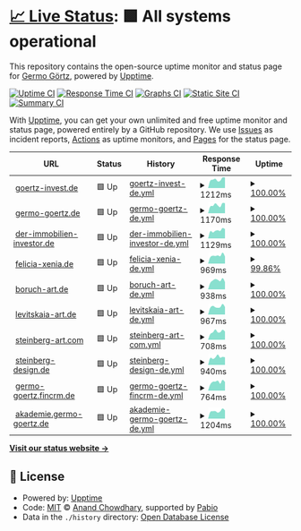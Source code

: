 # [📈 Live Status](https://aisbergde.github.io/upptime): <!--live status--> **🟩 All systems operational**

This repository contains the open-source uptime monitor and status page for [Germo Görtz](www.aisberg.de), powered by [Upptime](https://github.com/upptime/upptime).

[![Uptime CI](https://github.com/aisbergde/upptime/workflows/Uptime%20CI/badge.svg)](https://github.com/aisbergde/upptime/actions?query=workflow%3A%22Uptime+CI%22)
[![Response Time CI](https://github.com/aisbergde/upptime/workflows/Response%20Time%20CI/badge.svg)](https://github.com/aisbergde/upptime/actions?query=workflow%3A%22Response+Time+CI%22)
[![Graphs CI](https://github.com/aisbergde/upptime/workflows/Graphs%20CI/badge.svg)](https://github.com/aisbergde/upptime/actions?query=workflow%3A%22Graphs+CI%22)
[![Static Site CI](https://github.com/aisbergde/upptime/workflows/Static%20Site%20CI/badge.svg)](https://github.com/aisbergde/upptime/actions?query=workflow%3A%22Static+Site+CI%22)
[![Summary CI](https://github.com/aisbergde/upptime/workflows/Summary%20CI/badge.svg)](https://github.com/aisbergde/upptime/actions?query=workflow%3A%22Summary+CI%22)

With [Upptime](https://upptime.js.org), you can get your own unlimited and free uptime monitor and status page, powered entirely by a GitHub repository. We use [Issues](https://github.com/aisbergde/upptime/issues) as incident reports, [Actions](https://github.com/aisbergde/upptime/actions) as uptime monitors, and [Pages](https://aisbergde.github.io/upptime) for the status page.

<!--start: status pages-->
<!-- This summary is generated by Upptime (https://github.com/upptime/upptime) -->
<!-- Do not edit this manually, your changes will be overwritten -->
<!-- prettier-ignore -->
| URL | Status | History | Response Time | Uptime |
| --- | ------ | ------- | ------------- | ------ |
| <img alt="" src="https://icons.duckduckgo.com/ip3/goertz-invest.de.ico" height="13"> [goertz-invest.de](https://goertz-invest.de) | 🟩 Up | [goertz-invest-de.yml](https://github.com/aisbergde/upptime/commits/HEAD/history/goertz-invest-de.yml) | <details><summary><img alt="Response time graph" src="./graphs/goertz-invest-de/response-time-week.png" height="20"> 1212ms</summary><br><a href="https://aisbergde.github.io/upptime/history/goertz-invest-de"><img alt="Response time 1059" src="https://img.shields.io/endpoint?url=https%3A%2F%2Fraw.githubusercontent.com%2Faisbergde%2Fupptime%2FHEAD%2Fapi%2Fgoertz-invest-de%2Fresponse-time.json"></a><br><a href="https://aisbergde.github.io/upptime/history/goertz-invest-de"><img alt="24-hour response time 1495" src="https://img.shields.io/endpoint?url=https%3A%2F%2Fraw.githubusercontent.com%2Faisbergde%2Fupptime%2FHEAD%2Fapi%2Fgoertz-invest-de%2Fresponse-time-day.json"></a><br><a href="https://aisbergde.github.io/upptime/history/goertz-invest-de"><img alt="7-day response time 1212" src="https://img.shields.io/endpoint?url=https%3A%2F%2Fraw.githubusercontent.com%2Faisbergde%2Fupptime%2FHEAD%2Fapi%2Fgoertz-invest-de%2Fresponse-time-week.json"></a><br><a href="https://aisbergde.github.io/upptime/history/goertz-invest-de"><img alt="30-day response time 1115" src="https://img.shields.io/endpoint?url=https%3A%2F%2Fraw.githubusercontent.com%2Faisbergde%2Fupptime%2FHEAD%2Fapi%2Fgoertz-invest-de%2Fresponse-time-month.json"></a><br><a href="https://aisbergde.github.io/upptime/history/goertz-invest-de"><img alt="1-year response time 1059" src="https://img.shields.io/endpoint?url=https%3A%2F%2Fraw.githubusercontent.com%2Faisbergde%2Fupptime%2FHEAD%2Fapi%2Fgoertz-invest-de%2Fresponse-time-year.json"></a></details> | <details><summary><a href="https://aisbergde.github.io/upptime/history/goertz-invest-de">100.00%</a></summary><a href="https://aisbergde.github.io/upptime/history/goertz-invest-de"><img alt="All-time uptime 99.96%" src="https://img.shields.io/endpoint?url=https%3A%2F%2Fraw.githubusercontent.com%2Faisbergde%2Fupptime%2FHEAD%2Fapi%2Fgoertz-invest-de%2Fuptime.json"></a><br><a href="https://aisbergde.github.io/upptime/history/goertz-invest-de"><img alt="24-hour uptime 100.00%" src="https://img.shields.io/endpoint?url=https%3A%2F%2Fraw.githubusercontent.com%2Faisbergde%2Fupptime%2FHEAD%2Fapi%2Fgoertz-invest-de%2Fuptime-day.json"></a><br><a href="https://aisbergde.github.io/upptime/history/goertz-invest-de"><img alt="7-day uptime 100.00%" src="https://img.shields.io/endpoint?url=https%3A%2F%2Fraw.githubusercontent.com%2Faisbergde%2Fupptime%2FHEAD%2Fapi%2Fgoertz-invest-de%2Fuptime-week.json"></a><br><a href="https://aisbergde.github.io/upptime/history/goertz-invest-de"><img alt="30-day uptime 100.00%" src="https://img.shields.io/endpoint?url=https%3A%2F%2Fraw.githubusercontent.com%2Faisbergde%2Fupptime%2FHEAD%2Fapi%2Fgoertz-invest-de%2Fuptime-month.json"></a><br><a href="https://aisbergde.github.io/upptime/history/goertz-invest-de"><img alt="1-year uptime 99.96%" src="https://img.shields.io/endpoint?url=https%3A%2F%2Fraw.githubusercontent.com%2Faisbergde%2Fupptime%2FHEAD%2Fapi%2Fgoertz-invest-de%2Fuptime-year.json"></a></details>
| <img alt="" src="https://icons.duckduckgo.com/ip3/germo-goertz.de.ico" height="13"> [germo-goertz.de](https://germo-goertz.de) | 🟩 Up | [germo-goertz-de.yml](https://github.com/aisbergde/upptime/commits/HEAD/history/germo-goertz-de.yml) | <details><summary><img alt="Response time graph" src="./graphs/germo-goertz-de/response-time-week.png" height="20"> 1170ms</summary><br><a href="https://aisbergde.github.io/upptime/history/germo-goertz-de"><img alt="Response time 1117" src="https://img.shields.io/endpoint?url=https%3A%2F%2Fraw.githubusercontent.com%2Faisbergde%2Fupptime%2FHEAD%2Fapi%2Fgermo-goertz-de%2Fresponse-time.json"></a><br><a href="https://aisbergde.github.io/upptime/history/germo-goertz-de"><img alt="24-hour response time 1417" src="https://img.shields.io/endpoint?url=https%3A%2F%2Fraw.githubusercontent.com%2Faisbergde%2Fupptime%2FHEAD%2Fapi%2Fgermo-goertz-de%2Fresponse-time-day.json"></a><br><a href="https://aisbergde.github.io/upptime/history/germo-goertz-de"><img alt="7-day response time 1170" src="https://img.shields.io/endpoint?url=https%3A%2F%2Fraw.githubusercontent.com%2Faisbergde%2Fupptime%2FHEAD%2Fapi%2Fgermo-goertz-de%2Fresponse-time-week.json"></a><br><a href="https://aisbergde.github.io/upptime/history/germo-goertz-de"><img alt="30-day response time 1101" src="https://img.shields.io/endpoint?url=https%3A%2F%2Fraw.githubusercontent.com%2Faisbergde%2Fupptime%2FHEAD%2Fapi%2Fgermo-goertz-de%2Fresponse-time-month.json"></a><br><a href="https://aisbergde.github.io/upptime/history/germo-goertz-de"><img alt="1-year response time 1117" src="https://img.shields.io/endpoint?url=https%3A%2F%2Fraw.githubusercontent.com%2Faisbergde%2Fupptime%2FHEAD%2Fapi%2Fgermo-goertz-de%2Fresponse-time-year.json"></a></details> | <details><summary><a href="https://aisbergde.github.io/upptime/history/germo-goertz-de">100.00%</a></summary><a href="https://aisbergde.github.io/upptime/history/germo-goertz-de"><img alt="All-time uptime 99.98%" src="https://img.shields.io/endpoint?url=https%3A%2F%2Fraw.githubusercontent.com%2Faisbergde%2Fupptime%2FHEAD%2Fapi%2Fgermo-goertz-de%2Fuptime.json"></a><br><a href="https://aisbergde.github.io/upptime/history/germo-goertz-de"><img alt="24-hour uptime 100.00%" src="https://img.shields.io/endpoint?url=https%3A%2F%2Fraw.githubusercontent.com%2Faisbergde%2Fupptime%2FHEAD%2Fapi%2Fgermo-goertz-de%2Fuptime-day.json"></a><br><a href="https://aisbergde.github.io/upptime/history/germo-goertz-de"><img alt="7-day uptime 100.00%" src="https://img.shields.io/endpoint?url=https%3A%2F%2Fraw.githubusercontent.com%2Faisbergde%2Fupptime%2FHEAD%2Fapi%2Fgermo-goertz-de%2Fuptime-week.json"></a><br><a href="https://aisbergde.github.io/upptime/history/germo-goertz-de"><img alt="30-day uptime 100.00%" src="https://img.shields.io/endpoint?url=https%3A%2F%2Fraw.githubusercontent.com%2Faisbergde%2Fupptime%2FHEAD%2Fapi%2Fgermo-goertz-de%2Fuptime-month.json"></a><br><a href="https://aisbergde.github.io/upptime/history/germo-goertz-de"><img alt="1-year uptime 99.98%" src="https://img.shields.io/endpoint?url=https%3A%2F%2Fraw.githubusercontent.com%2Faisbergde%2Fupptime%2FHEAD%2Fapi%2Fgermo-goertz-de%2Fuptime-year.json"></a></details>
| <img alt="" src="https://icons.duckduckgo.com/ip3/der-immobilien-investor.de.ico" height="13"> [der-immobilien-investor.de](https://der-immobilien-investor.de/) | 🟩 Up | [der-immobilien-investor-de.yml](https://github.com/aisbergde/upptime/commits/HEAD/history/der-immobilien-investor-de.yml) | <details><summary><img alt="Response time graph" src="./graphs/der-immobilien-investor-de/response-time-week.png" height="20"> 1129ms</summary><br><a href="https://aisbergde.github.io/upptime/history/der-immobilien-investor-de"><img alt="Response time 1527" src="https://img.shields.io/endpoint?url=https%3A%2F%2Fraw.githubusercontent.com%2Faisbergde%2Fupptime%2FHEAD%2Fapi%2Fder-immobilien-investor-de%2Fresponse-time.json"></a><br><a href="https://aisbergde.github.io/upptime/history/der-immobilien-investor-de"><img alt="24-hour response time 1320" src="https://img.shields.io/endpoint?url=https%3A%2F%2Fraw.githubusercontent.com%2Faisbergde%2Fupptime%2FHEAD%2Fapi%2Fder-immobilien-investor-de%2Fresponse-time-day.json"></a><br><a href="https://aisbergde.github.io/upptime/history/der-immobilien-investor-de"><img alt="7-day response time 1129" src="https://img.shields.io/endpoint?url=https%3A%2F%2Fraw.githubusercontent.com%2Faisbergde%2Fupptime%2FHEAD%2Fapi%2Fder-immobilien-investor-de%2Fresponse-time-week.json"></a><br><a href="https://aisbergde.github.io/upptime/history/der-immobilien-investor-de"><img alt="30-day response time 1106" src="https://img.shields.io/endpoint?url=https%3A%2F%2Fraw.githubusercontent.com%2Faisbergde%2Fupptime%2FHEAD%2Fapi%2Fder-immobilien-investor-de%2Fresponse-time-month.json"></a><br><a href="https://aisbergde.github.io/upptime/history/der-immobilien-investor-de"><img alt="1-year response time 1527" src="https://img.shields.io/endpoint?url=https%3A%2F%2Fraw.githubusercontent.com%2Faisbergde%2Fupptime%2FHEAD%2Fapi%2Fder-immobilien-investor-de%2Fresponse-time-year.json"></a></details> | <details><summary><a href="https://aisbergde.github.io/upptime/history/der-immobilien-investor-de">100.00%</a></summary><a href="https://aisbergde.github.io/upptime/history/der-immobilien-investor-de"><img alt="All-time uptime 99.98%" src="https://img.shields.io/endpoint?url=https%3A%2F%2Fraw.githubusercontent.com%2Faisbergde%2Fupptime%2FHEAD%2Fapi%2Fder-immobilien-investor-de%2Fuptime.json"></a><br><a href="https://aisbergde.github.io/upptime/history/der-immobilien-investor-de"><img alt="24-hour uptime 100.00%" src="https://img.shields.io/endpoint?url=https%3A%2F%2Fraw.githubusercontent.com%2Faisbergde%2Fupptime%2FHEAD%2Fapi%2Fder-immobilien-investor-de%2Fuptime-day.json"></a><br><a href="https://aisbergde.github.io/upptime/history/der-immobilien-investor-de"><img alt="7-day uptime 100.00%" src="https://img.shields.io/endpoint?url=https%3A%2F%2Fraw.githubusercontent.com%2Faisbergde%2Fupptime%2FHEAD%2Fapi%2Fder-immobilien-investor-de%2Fuptime-week.json"></a><br><a href="https://aisbergde.github.io/upptime/history/der-immobilien-investor-de"><img alt="30-day uptime 100.00%" src="https://img.shields.io/endpoint?url=https%3A%2F%2Fraw.githubusercontent.com%2Faisbergde%2Fupptime%2FHEAD%2Fapi%2Fder-immobilien-investor-de%2Fuptime-month.json"></a><br><a href="https://aisbergde.github.io/upptime/history/der-immobilien-investor-de"><img alt="1-year uptime 99.98%" src="https://img.shields.io/endpoint?url=https%3A%2F%2Fraw.githubusercontent.com%2Faisbergde%2Fupptime%2FHEAD%2Fapi%2Fder-immobilien-investor-de%2Fuptime-year.json"></a></details>
| <img alt="" src="https://icons.duckduckgo.com/ip3/felicia-xenia.de.ico" height="13"> [felicia-xenia.de](https://felicia-xenia.de/) | 🟩 Up | [felicia-xenia-de.yml](https://github.com/aisbergde/upptime/commits/HEAD/history/felicia-xenia-de.yml) | <details><summary><img alt="Response time graph" src="./graphs/felicia-xenia-de/response-time-week.png" height="20"> 969ms</summary><br><a href="https://aisbergde.github.io/upptime/history/felicia-xenia-de"><img alt="Response time 939" src="https://img.shields.io/endpoint?url=https%3A%2F%2Fraw.githubusercontent.com%2Faisbergde%2Fupptime%2FHEAD%2Fapi%2Ffelicia-xenia-de%2Fresponse-time.json"></a><br><a href="https://aisbergde.github.io/upptime/history/felicia-xenia-de"><img alt="24-hour response time 880" src="https://img.shields.io/endpoint?url=https%3A%2F%2Fraw.githubusercontent.com%2Faisbergde%2Fupptime%2FHEAD%2Fapi%2Ffelicia-xenia-de%2Fresponse-time-day.json"></a><br><a href="https://aisbergde.github.io/upptime/history/felicia-xenia-de"><img alt="7-day response time 969" src="https://img.shields.io/endpoint?url=https%3A%2F%2Fraw.githubusercontent.com%2Faisbergde%2Fupptime%2FHEAD%2Fapi%2Ffelicia-xenia-de%2Fresponse-time-week.json"></a><br><a href="https://aisbergde.github.io/upptime/history/felicia-xenia-de"><img alt="30-day response time 958" src="https://img.shields.io/endpoint?url=https%3A%2F%2Fraw.githubusercontent.com%2Faisbergde%2Fupptime%2FHEAD%2Fapi%2Ffelicia-xenia-de%2Fresponse-time-month.json"></a><br><a href="https://aisbergde.github.io/upptime/history/felicia-xenia-de"><img alt="1-year response time 939" src="https://img.shields.io/endpoint?url=https%3A%2F%2Fraw.githubusercontent.com%2Faisbergde%2Fupptime%2FHEAD%2Fapi%2Ffelicia-xenia-de%2Fresponse-time-year.json"></a></details> | <details><summary><a href="https://aisbergde.github.io/upptime/history/felicia-xenia-de">99.86%</a></summary><a href="https://aisbergde.github.io/upptime/history/felicia-xenia-de"><img alt="All-time uptime 99.96%" src="https://img.shields.io/endpoint?url=https%3A%2F%2Fraw.githubusercontent.com%2Faisbergde%2Fupptime%2FHEAD%2Fapi%2Ffelicia-xenia-de%2Fuptime.json"></a><br><a href="https://aisbergde.github.io/upptime/history/felicia-xenia-de"><img alt="24-hour uptime 99.01%" src="https://img.shields.io/endpoint?url=https%3A%2F%2Fraw.githubusercontent.com%2Faisbergde%2Fupptime%2FHEAD%2Fapi%2Ffelicia-xenia-de%2Fuptime-day.json"></a><br><a href="https://aisbergde.github.io/upptime/history/felicia-xenia-de"><img alt="7-day uptime 99.86%" src="https://img.shields.io/endpoint?url=https%3A%2F%2Fraw.githubusercontent.com%2Faisbergde%2Fupptime%2FHEAD%2Fapi%2Ffelicia-xenia-de%2Fuptime-week.json"></a><br><a href="https://aisbergde.github.io/upptime/history/felicia-xenia-de"><img alt="30-day uptime 99.97%" src="https://img.shields.io/endpoint?url=https%3A%2F%2Fraw.githubusercontent.com%2Faisbergde%2Fupptime%2FHEAD%2Fapi%2Ffelicia-xenia-de%2Fuptime-month.json"></a><br><a href="https://aisbergde.github.io/upptime/history/felicia-xenia-de"><img alt="1-year uptime 99.96%" src="https://img.shields.io/endpoint?url=https%3A%2F%2Fraw.githubusercontent.com%2Faisbergde%2Fupptime%2FHEAD%2Fapi%2Ffelicia-xenia-de%2Fuptime-year.json"></a></details>
| <img alt="" src="https://icons.duckduckgo.com/ip3/boruch-art.de.ico" height="13"> [boruch-art.de](https://boruch-art.de/) | 🟩 Up | [boruch-art-de.yml](https://github.com/aisbergde/upptime/commits/HEAD/history/boruch-art-de.yml) | <details><summary><img alt="Response time graph" src="./graphs/boruch-art-de/response-time-week.png" height="20"> 938ms</summary><br><a href="https://aisbergde.github.io/upptime/history/boruch-art-de"><img alt="Response time 851" src="https://img.shields.io/endpoint?url=https%3A%2F%2Fraw.githubusercontent.com%2Faisbergde%2Fupptime%2FHEAD%2Fapi%2Fboruch-art-de%2Fresponse-time.json"></a><br><a href="https://aisbergde.github.io/upptime/history/boruch-art-de"><img alt="24-hour response time 760" src="https://img.shields.io/endpoint?url=https%3A%2F%2Fraw.githubusercontent.com%2Faisbergde%2Fupptime%2FHEAD%2Fapi%2Fboruch-art-de%2Fresponse-time-day.json"></a><br><a href="https://aisbergde.github.io/upptime/history/boruch-art-de"><img alt="7-day response time 938" src="https://img.shields.io/endpoint?url=https%3A%2F%2Fraw.githubusercontent.com%2Faisbergde%2Fupptime%2FHEAD%2Fapi%2Fboruch-art-de%2Fresponse-time-week.json"></a><br><a href="https://aisbergde.github.io/upptime/history/boruch-art-de"><img alt="30-day response time 881" src="https://img.shields.io/endpoint?url=https%3A%2F%2Fraw.githubusercontent.com%2Faisbergde%2Fupptime%2FHEAD%2Fapi%2Fboruch-art-de%2Fresponse-time-month.json"></a><br><a href="https://aisbergde.github.io/upptime/history/boruch-art-de"><img alt="1-year response time 851" src="https://img.shields.io/endpoint?url=https%3A%2F%2Fraw.githubusercontent.com%2Faisbergde%2Fupptime%2FHEAD%2Fapi%2Fboruch-art-de%2Fresponse-time-year.json"></a></details> | <details><summary><a href="https://aisbergde.github.io/upptime/history/boruch-art-de">100.00%</a></summary><a href="https://aisbergde.github.io/upptime/history/boruch-art-de"><img alt="All-time uptime 100.00%" src="https://img.shields.io/endpoint?url=https%3A%2F%2Fraw.githubusercontent.com%2Faisbergde%2Fupptime%2FHEAD%2Fapi%2Fboruch-art-de%2Fuptime.json"></a><br><a href="https://aisbergde.github.io/upptime/history/boruch-art-de"><img alt="24-hour uptime 100.00%" src="https://img.shields.io/endpoint?url=https%3A%2F%2Fraw.githubusercontent.com%2Faisbergde%2Fupptime%2FHEAD%2Fapi%2Fboruch-art-de%2Fuptime-day.json"></a><br><a href="https://aisbergde.github.io/upptime/history/boruch-art-de"><img alt="7-day uptime 100.00%" src="https://img.shields.io/endpoint?url=https%3A%2F%2Fraw.githubusercontent.com%2Faisbergde%2Fupptime%2FHEAD%2Fapi%2Fboruch-art-de%2Fuptime-week.json"></a><br><a href="https://aisbergde.github.io/upptime/history/boruch-art-de"><img alt="30-day uptime 100.00%" src="https://img.shields.io/endpoint?url=https%3A%2F%2Fraw.githubusercontent.com%2Faisbergde%2Fupptime%2FHEAD%2Fapi%2Fboruch-art-de%2Fuptime-month.json"></a><br><a href="https://aisbergde.github.io/upptime/history/boruch-art-de"><img alt="1-year uptime 100.00%" src="https://img.shields.io/endpoint?url=https%3A%2F%2Fraw.githubusercontent.com%2Faisbergde%2Fupptime%2FHEAD%2Fapi%2Fboruch-art-de%2Fuptime-year.json"></a></details>
| <img alt="" src="https://icons.duckduckgo.com/ip3/levitskaia-art.de.ico" height="13"> [levitskaia-art.de](https://levitskaia-art.de/) | 🟩 Up | [levitskaia-art-de.yml](https://github.com/aisbergde/upptime/commits/HEAD/history/levitskaia-art-de.yml) | <details><summary><img alt="Response time graph" src="./graphs/levitskaia-art-de/response-time-week.png" height="20"> 967ms</summary><br><a href="https://aisbergde.github.io/upptime/history/levitskaia-art-de"><img alt="Response time 898" src="https://img.shields.io/endpoint?url=https%3A%2F%2Fraw.githubusercontent.com%2Faisbergde%2Fupptime%2FHEAD%2Fapi%2Flevitskaia-art-de%2Fresponse-time.json"></a><br><a href="https://aisbergde.github.io/upptime/history/levitskaia-art-de"><img alt="24-hour response time 926" src="https://img.shields.io/endpoint?url=https%3A%2F%2Fraw.githubusercontent.com%2Faisbergde%2Fupptime%2FHEAD%2Fapi%2Flevitskaia-art-de%2Fresponse-time-day.json"></a><br><a href="https://aisbergde.github.io/upptime/history/levitskaia-art-de"><img alt="7-day response time 967" src="https://img.shields.io/endpoint?url=https%3A%2F%2Fraw.githubusercontent.com%2Faisbergde%2Fupptime%2FHEAD%2Fapi%2Flevitskaia-art-de%2Fresponse-time-week.json"></a><br><a href="https://aisbergde.github.io/upptime/history/levitskaia-art-de"><img alt="30-day response time 922" src="https://img.shields.io/endpoint?url=https%3A%2F%2Fraw.githubusercontent.com%2Faisbergde%2Fupptime%2FHEAD%2Fapi%2Flevitskaia-art-de%2Fresponse-time-month.json"></a><br><a href="https://aisbergde.github.io/upptime/history/levitskaia-art-de"><img alt="1-year response time 898" src="https://img.shields.io/endpoint?url=https%3A%2F%2Fraw.githubusercontent.com%2Faisbergde%2Fupptime%2FHEAD%2Fapi%2Flevitskaia-art-de%2Fresponse-time-year.json"></a></details> | <details><summary><a href="https://aisbergde.github.io/upptime/history/levitskaia-art-de">100.00%</a></summary><a href="https://aisbergde.github.io/upptime/history/levitskaia-art-de"><img alt="All-time uptime 100.00%" src="https://img.shields.io/endpoint?url=https%3A%2F%2Fraw.githubusercontent.com%2Faisbergde%2Fupptime%2FHEAD%2Fapi%2Flevitskaia-art-de%2Fuptime.json"></a><br><a href="https://aisbergde.github.io/upptime/history/levitskaia-art-de"><img alt="24-hour uptime 100.00%" src="https://img.shields.io/endpoint?url=https%3A%2F%2Fraw.githubusercontent.com%2Faisbergde%2Fupptime%2FHEAD%2Fapi%2Flevitskaia-art-de%2Fuptime-day.json"></a><br><a href="https://aisbergde.github.io/upptime/history/levitskaia-art-de"><img alt="7-day uptime 100.00%" src="https://img.shields.io/endpoint?url=https%3A%2F%2Fraw.githubusercontent.com%2Faisbergde%2Fupptime%2FHEAD%2Fapi%2Flevitskaia-art-de%2Fuptime-week.json"></a><br><a href="https://aisbergde.github.io/upptime/history/levitskaia-art-de"><img alt="30-day uptime 100.00%" src="https://img.shields.io/endpoint?url=https%3A%2F%2Fraw.githubusercontent.com%2Faisbergde%2Fupptime%2FHEAD%2Fapi%2Flevitskaia-art-de%2Fuptime-month.json"></a><br><a href="https://aisbergde.github.io/upptime/history/levitskaia-art-de"><img alt="1-year uptime 100.00%" src="https://img.shields.io/endpoint?url=https%3A%2F%2Fraw.githubusercontent.com%2Faisbergde%2Fupptime%2FHEAD%2Fapi%2Flevitskaia-art-de%2Fuptime-year.json"></a></details>
| <img alt="" src="https://icons.duckduckgo.com/ip3/steinberg-art.com.ico" height="13"> [steinberg-art.com](https://steinberg-art.com/) | 🟩 Up | [steinberg-art-com.yml](https://github.com/aisbergde/upptime/commits/HEAD/history/steinberg-art-com.yml) | <details><summary><img alt="Response time graph" src="./graphs/steinberg-art-com/response-time-week.png" height="20"> 708ms</summary><br><a href="https://aisbergde.github.io/upptime/history/steinberg-art-com"><img alt="Response time 669" src="https://img.shields.io/endpoint?url=https%3A%2F%2Fraw.githubusercontent.com%2Faisbergde%2Fupptime%2FHEAD%2Fapi%2Fsteinberg-art-com%2Fresponse-time.json"></a><br><a href="https://aisbergde.github.io/upptime/history/steinberg-art-com"><img alt="24-hour response time 721" src="https://img.shields.io/endpoint?url=https%3A%2F%2Fraw.githubusercontent.com%2Faisbergde%2Fupptime%2FHEAD%2Fapi%2Fsteinberg-art-com%2Fresponse-time-day.json"></a><br><a href="https://aisbergde.github.io/upptime/history/steinberg-art-com"><img alt="7-day response time 708" src="https://img.shields.io/endpoint?url=https%3A%2F%2Fraw.githubusercontent.com%2Faisbergde%2Fupptime%2FHEAD%2Fapi%2Fsteinberg-art-com%2Fresponse-time-week.json"></a><br><a href="https://aisbergde.github.io/upptime/history/steinberg-art-com"><img alt="30-day response time 677" src="https://img.shields.io/endpoint?url=https%3A%2F%2Fraw.githubusercontent.com%2Faisbergde%2Fupptime%2FHEAD%2Fapi%2Fsteinberg-art-com%2Fresponse-time-month.json"></a><br><a href="https://aisbergde.github.io/upptime/history/steinberg-art-com"><img alt="1-year response time 669" src="https://img.shields.io/endpoint?url=https%3A%2F%2Fraw.githubusercontent.com%2Faisbergde%2Fupptime%2FHEAD%2Fapi%2Fsteinberg-art-com%2Fresponse-time-year.json"></a></details> | <details><summary><a href="https://aisbergde.github.io/upptime/history/steinberg-art-com">100.00%</a></summary><a href="https://aisbergde.github.io/upptime/history/steinberg-art-com"><img alt="All-time uptime 100.00%" src="https://img.shields.io/endpoint?url=https%3A%2F%2Fraw.githubusercontent.com%2Faisbergde%2Fupptime%2FHEAD%2Fapi%2Fsteinberg-art-com%2Fuptime.json"></a><br><a href="https://aisbergde.github.io/upptime/history/steinberg-art-com"><img alt="24-hour uptime 100.00%" src="https://img.shields.io/endpoint?url=https%3A%2F%2Fraw.githubusercontent.com%2Faisbergde%2Fupptime%2FHEAD%2Fapi%2Fsteinberg-art-com%2Fuptime-day.json"></a><br><a href="https://aisbergde.github.io/upptime/history/steinberg-art-com"><img alt="7-day uptime 100.00%" src="https://img.shields.io/endpoint?url=https%3A%2F%2Fraw.githubusercontent.com%2Faisbergde%2Fupptime%2FHEAD%2Fapi%2Fsteinberg-art-com%2Fuptime-week.json"></a><br><a href="https://aisbergde.github.io/upptime/history/steinberg-art-com"><img alt="30-day uptime 100.00%" src="https://img.shields.io/endpoint?url=https%3A%2F%2Fraw.githubusercontent.com%2Faisbergde%2Fupptime%2FHEAD%2Fapi%2Fsteinberg-art-com%2Fuptime-month.json"></a><br><a href="https://aisbergde.github.io/upptime/history/steinberg-art-com"><img alt="1-year uptime 100.00%" src="https://img.shields.io/endpoint?url=https%3A%2F%2Fraw.githubusercontent.com%2Faisbergde%2Fupptime%2FHEAD%2Fapi%2Fsteinberg-art-com%2Fuptime-year.json"></a></details>
| <img alt="" src="https://icons.duckduckgo.com/ip3/steinberg-design.de.ico" height="13"> [steinberg-design.de](https://steinberg-design.de/) | 🟩 Up | [steinberg-design-de.yml](https://github.com/aisbergde/upptime/commits/HEAD/history/steinberg-design-de.yml) | <details><summary><img alt="Response time graph" src="./graphs/steinberg-design-de/response-time-week.png" height="20"> 940ms</summary><br><a href="https://aisbergde.github.io/upptime/history/steinberg-design-de"><img alt="Response time 891" src="https://img.shields.io/endpoint?url=https%3A%2F%2Fraw.githubusercontent.com%2Faisbergde%2Fupptime%2FHEAD%2Fapi%2Fsteinberg-design-de%2Fresponse-time.json"></a><br><a href="https://aisbergde.github.io/upptime/history/steinberg-design-de"><img alt="24-hour response time 932" src="https://img.shields.io/endpoint?url=https%3A%2F%2Fraw.githubusercontent.com%2Faisbergde%2Fupptime%2FHEAD%2Fapi%2Fsteinberg-design-de%2Fresponse-time-day.json"></a><br><a href="https://aisbergde.github.io/upptime/history/steinberg-design-de"><img alt="7-day response time 940" src="https://img.shields.io/endpoint?url=https%3A%2F%2Fraw.githubusercontent.com%2Faisbergde%2Fupptime%2FHEAD%2Fapi%2Fsteinberg-design-de%2Fresponse-time-week.json"></a><br><a href="https://aisbergde.github.io/upptime/history/steinberg-design-de"><img alt="30-day response time 899" src="https://img.shields.io/endpoint?url=https%3A%2F%2Fraw.githubusercontent.com%2Faisbergde%2Fupptime%2FHEAD%2Fapi%2Fsteinberg-design-de%2Fresponse-time-month.json"></a><br><a href="https://aisbergde.github.io/upptime/history/steinberg-design-de"><img alt="1-year response time 891" src="https://img.shields.io/endpoint?url=https%3A%2F%2Fraw.githubusercontent.com%2Faisbergde%2Fupptime%2FHEAD%2Fapi%2Fsteinberg-design-de%2Fresponse-time-year.json"></a></details> | <details><summary><a href="https://aisbergde.github.io/upptime/history/steinberg-design-de">100.00%</a></summary><a href="https://aisbergde.github.io/upptime/history/steinberg-design-de"><img alt="All-time uptime 99.98%" src="https://img.shields.io/endpoint?url=https%3A%2F%2Fraw.githubusercontent.com%2Faisbergde%2Fupptime%2FHEAD%2Fapi%2Fsteinberg-design-de%2Fuptime.json"></a><br><a href="https://aisbergde.github.io/upptime/history/steinberg-design-de"><img alt="24-hour uptime 100.00%" src="https://img.shields.io/endpoint?url=https%3A%2F%2Fraw.githubusercontent.com%2Faisbergde%2Fupptime%2FHEAD%2Fapi%2Fsteinberg-design-de%2Fuptime-day.json"></a><br><a href="https://aisbergde.github.io/upptime/history/steinberg-design-de"><img alt="7-day uptime 100.00%" src="https://img.shields.io/endpoint?url=https%3A%2F%2Fraw.githubusercontent.com%2Faisbergde%2Fupptime%2FHEAD%2Fapi%2Fsteinberg-design-de%2Fuptime-week.json"></a><br><a href="https://aisbergde.github.io/upptime/history/steinberg-design-de"><img alt="30-day uptime 100.00%" src="https://img.shields.io/endpoint?url=https%3A%2F%2Fraw.githubusercontent.com%2Faisbergde%2Fupptime%2FHEAD%2Fapi%2Fsteinberg-design-de%2Fuptime-month.json"></a><br><a href="https://aisbergde.github.io/upptime/history/steinberg-design-de"><img alt="1-year uptime 99.98%" src="https://img.shields.io/endpoint?url=https%3A%2F%2Fraw.githubusercontent.com%2Faisbergde%2Fupptime%2FHEAD%2Fapi%2Fsteinberg-design-de%2Fuptime-year.json"></a></details>
| <img alt="" src="https://icons.duckduckgo.com/ip3/germo-goertz.fincrm.de.ico" height="13"> [germo-goertz.fincrm.de](https://germo-goertz.fincrm.de/) | 🟩 Up | [germo-goertz-fincrm-de.yml](https://github.com/aisbergde/upptime/commits/HEAD/history/germo-goertz-fincrm-de.yml) | <details><summary><img alt="Response time graph" src="./graphs/germo-goertz-fincrm-de/response-time-week.png" height="20"> 764ms</summary><br><a href="https://aisbergde.github.io/upptime/history/germo-goertz-fincrm-de"><img alt="Response time 724" src="https://img.shields.io/endpoint?url=https%3A%2F%2Fraw.githubusercontent.com%2Faisbergde%2Fupptime%2FHEAD%2Fapi%2Fgermo-goertz-fincrm-de%2Fresponse-time.json"></a><br><a href="https://aisbergde.github.io/upptime/history/germo-goertz-fincrm-de"><img alt="24-hour response time 759" src="https://img.shields.io/endpoint?url=https%3A%2F%2Fraw.githubusercontent.com%2Faisbergde%2Fupptime%2FHEAD%2Fapi%2Fgermo-goertz-fincrm-de%2Fresponse-time-day.json"></a><br><a href="https://aisbergde.github.io/upptime/history/germo-goertz-fincrm-de"><img alt="7-day response time 764" src="https://img.shields.io/endpoint?url=https%3A%2F%2Fraw.githubusercontent.com%2Faisbergde%2Fupptime%2FHEAD%2Fapi%2Fgermo-goertz-fincrm-de%2Fresponse-time-week.json"></a><br><a href="https://aisbergde.github.io/upptime/history/germo-goertz-fincrm-de"><img alt="30-day response time 692" src="https://img.shields.io/endpoint?url=https%3A%2F%2Fraw.githubusercontent.com%2Faisbergde%2Fupptime%2FHEAD%2Fapi%2Fgermo-goertz-fincrm-de%2Fresponse-time-month.json"></a><br><a href="https://aisbergde.github.io/upptime/history/germo-goertz-fincrm-de"><img alt="1-year response time 724" src="https://img.shields.io/endpoint?url=https%3A%2F%2Fraw.githubusercontent.com%2Faisbergde%2Fupptime%2FHEAD%2Fapi%2Fgermo-goertz-fincrm-de%2Fresponse-time-year.json"></a></details> | <details><summary><a href="https://aisbergde.github.io/upptime/history/germo-goertz-fincrm-de">100.00%</a></summary><a href="https://aisbergde.github.io/upptime/history/germo-goertz-fincrm-de"><img alt="All-time uptime 100.00%" src="https://img.shields.io/endpoint?url=https%3A%2F%2Fraw.githubusercontent.com%2Faisbergde%2Fupptime%2FHEAD%2Fapi%2Fgermo-goertz-fincrm-de%2Fuptime.json"></a><br><a href="https://aisbergde.github.io/upptime/history/germo-goertz-fincrm-de"><img alt="24-hour uptime 100.00%" src="https://img.shields.io/endpoint?url=https%3A%2F%2Fraw.githubusercontent.com%2Faisbergde%2Fupptime%2FHEAD%2Fapi%2Fgermo-goertz-fincrm-de%2Fuptime-day.json"></a><br><a href="https://aisbergde.github.io/upptime/history/germo-goertz-fincrm-de"><img alt="7-day uptime 100.00%" src="https://img.shields.io/endpoint?url=https%3A%2F%2Fraw.githubusercontent.com%2Faisbergde%2Fupptime%2FHEAD%2Fapi%2Fgermo-goertz-fincrm-de%2Fuptime-week.json"></a><br><a href="https://aisbergde.github.io/upptime/history/germo-goertz-fincrm-de"><img alt="30-day uptime 100.00%" src="https://img.shields.io/endpoint?url=https%3A%2F%2Fraw.githubusercontent.com%2Faisbergde%2Fupptime%2FHEAD%2Fapi%2Fgermo-goertz-fincrm-de%2Fuptime-month.json"></a><br><a href="https://aisbergde.github.io/upptime/history/germo-goertz-fincrm-de"><img alt="1-year uptime 100.00%" src="https://img.shields.io/endpoint?url=https%3A%2F%2Fraw.githubusercontent.com%2Faisbergde%2Fupptime%2FHEAD%2Fapi%2Fgermo-goertz-fincrm-de%2Fuptime-year.json"></a></details>
| <img alt="" src="https://icons.duckduckgo.com/ip3/akademie.germo-goertz.de.ico" height="13"> [akademie.germo-goertz.de](https://akademie.germo-goertz.de/) | 🟩 Up | [akademie-germo-goertz-de.yml](https://github.com/aisbergde/upptime/commits/HEAD/history/akademie-germo-goertz-de.yml) | <details><summary><img alt="Response time graph" src="./graphs/akademie-germo-goertz-de/response-time-week.png" height="20"> 1204ms</summary><br><a href="https://aisbergde.github.io/upptime/history/akademie-germo-goertz-de"><img alt="Response time 1314" src="https://img.shields.io/endpoint?url=https%3A%2F%2Fraw.githubusercontent.com%2Faisbergde%2Fupptime%2FHEAD%2Fapi%2Fakademie-germo-goertz-de%2Fresponse-time.json"></a><br><a href="https://aisbergde.github.io/upptime/history/akademie-germo-goertz-de"><img alt="24-hour response time 1303" src="https://img.shields.io/endpoint?url=https%3A%2F%2Fraw.githubusercontent.com%2Faisbergde%2Fupptime%2FHEAD%2Fapi%2Fakademie-germo-goertz-de%2Fresponse-time-day.json"></a><br><a href="https://aisbergde.github.io/upptime/history/akademie-germo-goertz-de"><img alt="7-day response time 1204" src="https://img.shields.io/endpoint?url=https%3A%2F%2Fraw.githubusercontent.com%2Faisbergde%2Fupptime%2FHEAD%2Fapi%2Fakademie-germo-goertz-de%2Fresponse-time-week.json"></a><br><a href="https://aisbergde.github.io/upptime/history/akademie-germo-goertz-de"><img alt="30-day response time 1041" src="https://img.shields.io/endpoint?url=https%3A%2F%2Fraw.githubusercontent.com%2Faisbergde%2Fupptime%2FHEAD%2Fapi%2Fakademie-germo-goertz-de%2Fresponse-time-month.json"></a><br><a href="https://aisbergde.github.io/upptime/history/akademie-germo-goertz-de"><img alt="1-year response time 1314" src="https://img.shields.io/endpoint?url=https%3A%2F%2Fraw.githubusercontent.com%2Faisbergde%2Fupptime%2FHEAD%2Fapi%2Fakademie-germo-goertz-de%2Fresponse-time-year.json"></a></details> | <details><summary><a href="https://aisbergde.github.io/upptime/history/akademie-germo-goertz-de">100.00%</a></summary><a href="https://aisbergde.github.io/upptime/history/akademie-germo-goertz-de"><img alt="All-time uptime 100.00%" src="https://img.shields.io/endpoint?url=https%3A%2F%2Fraw.githubusercontent.com%2Faisbergde%2Fupptime%2FHEAD%2Fapi%2Fakademie-germo-goertz-de%2Fuptime.json"></a><br><a href="https://aisbergde.github.io/upptime/history/akademie-germo-goertz-de"><img alt="24-hour uptime 100.00%" src="https://img.shields.io/endpoint?url=https%3A%2F%2Fraw.githubusercontent.com%2Faisbergde%2Fupptime%2FHEAD%2Fapi%2Fakademie-germo-goertz-de%2Fuptime-day.json"></a><br><a href="https://aisbergde.github.io/upptime/history/akademie-germo-goertz-de"><img alt="7-day uptime 100.00%" src="https://img.shields.io/endpoint?url=https%3A%2F%2Fraw.githubusercontent.com%2Faisbergde%2Fupptime%2FHEAD%2Fapi%2Fakademie-germo-goertz-de%2Fuptime-week.json"></a><br><a href="https://aisbergde.github.io/upptime/history/akademie-germo-goertz-de"><img alt="30-day uptime 100.00%" src="https://img.shields.io/endpoint?url=https%3A%2F%2Fraw.githubusercontent.com%2Faisbergde%2Fupptime%2FHEAD%2Fapi%2Fakademie-germo-goertz-de%2Fuptime-month.json"></a><br><a href="https://aisbergde.github.io/upptime/history/akademie-germo-goertz-de"><img alt="1-year uptime 100.00%" src="https://img.shields.io/endpoint?url=https%3A%2F%2Fraw.githubusercontent.com%2Faisbergde%2Fupptime%2FHEAD%2Fapi%2Fakademie-germo-goertz-de%2Fuptime-year.json"></a></details>

<!--end: status pages-->

[**Visit our status website →**](https://aisbergde.github.io/upptime)

## 📄 License

- Powered by: [Upptime](https://github.com/upptime/upptime)
- Code: [MIT](./LICENSE) © [Anand Chowdhary](https://anandchowdhary.com), supported by [Pabio](https://pabio.com)
- Data in the `./history` directory: [Open Database License](https://opendatacommons.org/licenses/odbl/1-0/)
